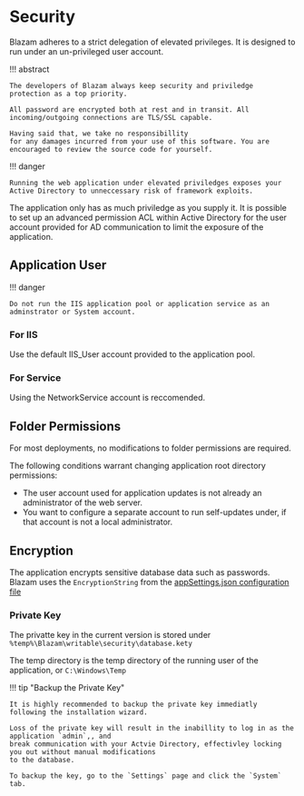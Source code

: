 ﻿# Security

Blazam adheres to a strict delegation of elevated privileges. It is designed to run under an un-privileged user account.


!!! abstract

    The developers of Blazam always keep security and priviledge protection as a top priority. 
    
    All password are encrypted both at rest and in transit. All incoming/outgoing connections are TLS/SSL capable.  
    
    Having said that, we take no responsibillity
    for any damages incurred from your use of this software. You are encouraged to review the source code for yourself.

!!! danger

    Running the web application under elevated priviledges exposes your Active Directory to unneccessary risk of framework exploits.

The application only has as much priviledge as you supply it. It is possible to set up an advanced permission ACL within Active
Directory for the user account provided for AD communication to limit the exposure of the application.
## Application User

!!! danger
    
    Do not run the IIS application pool or application service as an adminstrator or System account.
### For IIS
Use the default IIS_User account provided to the application pool.
### For Service
Using the NetworkService account is reccomended.
## Folder Permissions
For most deployments, no modifications to folder permissions are required.

The following conditions warrant changing application root directory permissions:
   
* The user account used for application updates is not already an administrator of the web server.
* You want to configure a separate account to run self-updates under, if that account is not a local
administrator.

## Encryption

The application encrypts sensitive database data such as passwords. Blazam uses the `EncryptionString` from the
[appSettings.json configuration file](config.md)

### Private Key
The privatte key in the current version is stored under `%temp%\Blazam\writable\security\database.kety`

The temp directory is the temp directory of the running user of the application, or `C:\Windows\Temp`

!!! tip "Backup the Private Key"

    It is highly recommended to backup the private key immediatly following the installation wizard.
    
    Loss of the private key will result in the inabillity to log in as the application `admin`,, and
    break communication with your Actvie Directory, effectivley locking you out without manual modifications
    to the database.

    To backup the key, go to the `Settings` page and click the `System` tab.